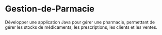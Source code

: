 # Gestion-de-Parmacie
Développer une application Java pour gérer une pharmacie, permettant de gérer les stocks de médicaments, les prescriptions, les clients et les ventes.
